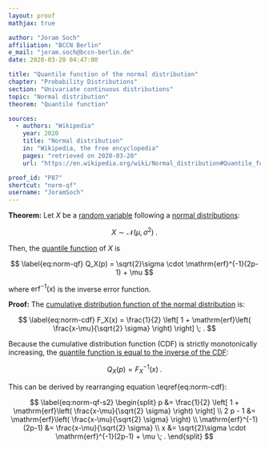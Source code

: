 ```yaml
---
layout: proof
mathjax: true

author: "Joram Soch"
affiliation: "BCCN Berlin"
e_mail: "joram.soch@bccn-berlin.de"
date: 2020-03-20 04:47:00

title: "Quantile function of the normal distribution"
chapter: "Probability Distributions"
section: "Univariate continuous distributions"
topic: "Normal distribution"
theorem: "Quantile function"

sources:
  - authors: "Wikipedia"
    year: 2020
    title: "Normal distribution"
    in: "Wikipedia, the free encyclopedia"
    pages: "retrieved on 2020-03-20"
    url: "https://en.wikipedia.org/wiki/Normal_distribution#Quantile_function"

proof_id: "P87"
shortcut: "norm-qf"
username: "JoramSoch"
---
```



**Theorem:** Let $X$ be a [random variable](/D/rvar) following a [normal distributions](/D/norm):

$$ \label{eq:norm}
X \sim \mathcal{N}(\mu, \sigma^2) \; .
$$

Then, the [quantile function](/D/qf) of $X$ is

$$ \label{eq:norm-qf}
Q_X(p) = \sqrt{2}\sigma \cdot \mathrm{erf}^{-1}(2p-1) + \mu
$$

where $\mathrm{erf}^{-1}(x)$ is the inverse error function.


**Proof:** The [cumulative distribution function of the normal distribution](/P/norm-cdf) is:

$$ \label{eq:norm-cdf}
F_X(x) = \frac{1}{2} \left[ 1 + \mathrm{erf}\left( \frac{x-\mu}{\sqrt{2} \sigma} \right) \right] \; .
$$

Because the cumulative distribution function (CDF) is strictly monotonically increasing, the [quantile function is equal to the inverse of the CDF](/P/qf-cdf):

$$ \label{eq:norm-qf-s1}
Q_X(p) = F_X^{-1}(x) \; .
$$

This can be derived by rearranging equation \eqref{eq:norm-cdf}:

$$ \label{eq:norm-qf-s2}
\begin{split}
p &= \frac{1}{2} \left[ 1 + \mathrm{erf}\left( \frac{x-\mu}{\sqrt{2} \sigma} \right) \right] \\
2 p - 1 &= \mathrm{erf}\left( \frac{x-\mu}{\sqrt{2} \sigma} \right) \\
\mathrm{erf}^{-1}(2p-1) &= \frac{x-\mu}{\sqrt{2} \sigma} \\
x &= \sqrt{2}\sigma \cdot \mathrm{erf}^{-1}(2p-1) + \mu \; .
\end{split}
$$